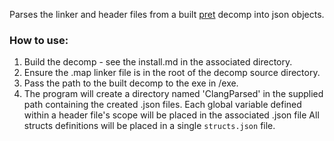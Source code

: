 Parses the linker and header files from a built [pret](https://github.com/pret) decomp into json objects.

### How to use:

1. Build the decomp - see the install.md in the associated directory.
2. Ensure the .map linker file is in the root of the decomp source directory.
3. Pass the path to the built decomp to the exe in /exe.
4. The program will create a directory named 'ClangParsed' in the supplied path containing the created .json files.
     Each global variable defined within a header file's scope will be placed in the associated .json file
     All structs definitions will be placed in a single `structs.json` file.
